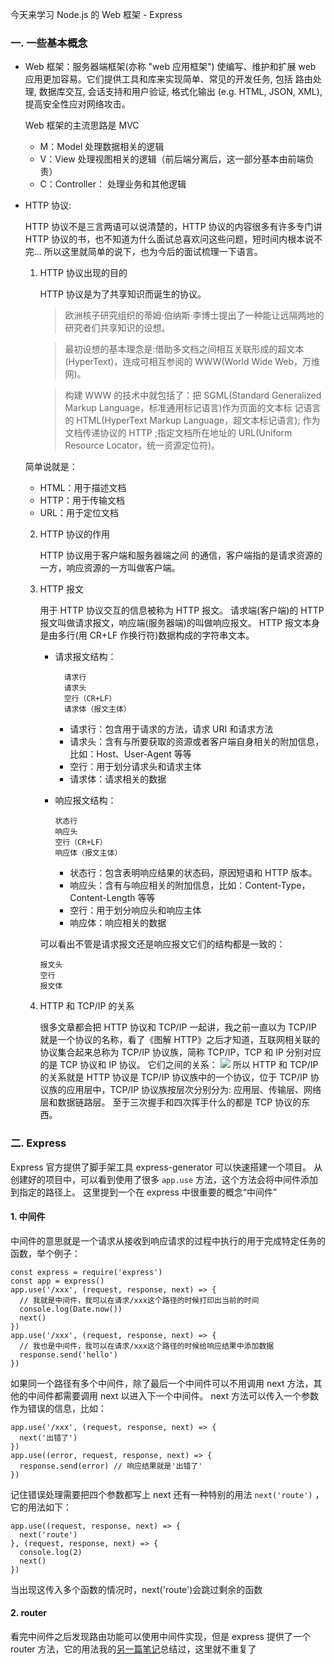 今天来学习 Node.js 的 Web 框架 - Express

### 一. 一些基本概念

- Web 框架：服务器端框架(亦称 "web 应用框架") 使编写、维护和扩展 web 应用更加容易。它们提供工具和库来实现简单、常见的开发任务, 包括 路由处理, 数据库交互, 会话支持和用户验证, 格式化输出 (e.g. HTML, JSON, XML), 提高安全性应对网络攻击。

  Web 框架的主流思路是 MVC

  - M：Model 处理数据相关的逻辑
  - V：View 处理视图相关的逻辑（前后端分离后，这一部分基本由前端负责）
  - C：Controller： 处理业务和其他逻辑

- HTTP 协议:

  HTTP 协议不是三言两语可以说清楚的，HTTP 协议的内容很多有许多专门讲 HTTP 协议的书，也不知道为什么面试总喜欢问这些问题，短时间内根本说不完...
  所以这里就简单的说下，也为今后的面试梳理一下语言。

  1. HTTP 协议出现的目的

     HTTP 协议是为了共享知识而诞生的协议。

     > 欧洲核子研究组织的蒂姆·伯纳斯·李博士提出了一种能让远隔两地的研究者们共享知识的设想。

     > 最初设想的基本理念是:借助多文档之间相互关联形成的超文本 (HyperText)，连成可相互参阅的 WWW(World Wide Web，万维 网)。

     > 构建 WWW 的技术中就包括了：把 SGML(Standard Generalized Markup Language，标准通用标记语言)作为页面的文本标 记语言的 HTML(HyperText Markup Language，超文本标记语言); 作为文档传递协议的 HTTP ;指定文档所在地址的 URL(Uniform Resource Locator，统一资源定位符)。

  简单说就是：

  - HTML：用于描述文档
  - HTTP：用于传输文档
  - URL：用于定位文档

  2. HTTP 协议的作用

     HTTP 协议用于客户端和服务器端之间 的通信，客户端指的是请求资源的一方，响应资源的一方叫做客户端。

  3. HTTP 报文

     用于 HTTP 协议交互的信息被称为 HTTP 报文。
     请求端(客户端)的 HTTP 报文叫做请求报文，响应端(服务器端)的叫做响应报文。
     HTTP 报文本身是由多行(用 CR+LF 作换行符)数据构成的字符串文本。

     - 请求报文结构：

        ```
          请求行
          请求头
          空行（CR+LF）
          请求体（报文主体）
        ```

       - 请求行：包含用于请求的方法，请求 URI 和请求方法
       - 请求头：含有与所要获取的资源或者客户端自身相关的附加信息，比如：Host、User-Agent 等等
       - 空行：用于划分请求头和请求主体
       - 请求体：请求相关的数据
     - 响应报文结构：

        ```
        状态行
        响应头
        空行（CR+LF）
        响应体（报文主体）
        ```

       - 状态行：包含表明响应结果的状态码，原因短语和 HTTP 版本。
       - 响应头：含有与响应相关的附加信息，比如：Content-Type，Content-Length 等等
       - 空行：用于划分响应头和响应主体
       - 响应体：响应相关的数据

      可以看出不管是请求报文还是响应报文它们的结构都是一致的：

        ```
        报文头
        空行
        报文体
        ```

  4. HTTP 和 TCP/IP 的关系

      很多文章都会把 HTTP 协议和 TCP/IP 一起讲，我之前一直以为 TCP/IP 就是一个协议的名称，看了《图解 HTTP》之后才知道，互联网相关联的协议集合起来总称为 TCP/IP 协议族，简称 TCP/IP，TCP 和 IP 分别对应的是 TCP 协议和 IP 协议。
   它们之间的关系：
   ![](/madao.github.io/database/images/articles/node/express1/image.png)
   所以 HTTP 和 TCP/IP 的关系就是 HTTP 协议是 TCP/IP 协议族中的一个协议，位于 TCP/IP 协议族的应用层中，TCP/IP 协议族按层次分别分为: 应用层、传输层、网络层和数据链路层。
   至于三次握手和四次挥手什么的都是 TCP 协议的东西。

### 二. Express

Express 官方提供了脚手架工具 express-generator 可以快速搭建一个项目。
从创建好的项目中，可以看到使用了很多 `app.use` 方法，这个方法会将中间件添加到指定的路径上。
这里提到一个在 express 中很重要的概念“中间件”

#### 1. 中间件

中间件的意思就是一个请求从接收到响应请求的过程中执行的用于完成特定任务的函数，举个例子：

```
const express = require('express')
const app = express()
app.use('/xxx', (request, response, next) => {
  // 我就是中间件，我可以在请求/xxx这个路径的时候打印出当前的时间
  console.log(Date.now())
  next()
})
app.use('/xxx', (request, response, next) => {
  // 我也是中间件，我可以在请求/xxx这个路径的时候给响应结果中添加数据
  response.send('hello')
})
```

如果同一个路径有多个中间件，除了最后一个中间件可以不用调用 next 方法，其他的中间件都需要调用 next 以进入下一个中间件。
next 方法可以传入一个参数作为错误的信息，比如：

```
app.use('/xxx', (request, response, next) => {
  next('出错了')
})
app.use((error, request, response, next) => {
  response.send(error) // 响应结果就是'出错了'
})
```

记住错误处理需要把四个参数都写上
next 还有一种特别的用法 `next('route')` ，它的用法如下：

```
app.use((request, response, next) => {
  next('route')
}, (request, response, next) => {
  console.log(2)
  next()
})
```

当出现这传入多个函数的情况时，next('route')会跳过剩余的函数

#### 2. router

看完中间件之后发现路由功能可以使用中间件实现，但是 express 提供了一个 router 方法，它的用法我的[另一篇笔记](https://greedywhale.github.io/madao.github.io/#/article/node/Express)总结过，这里就不重复了
